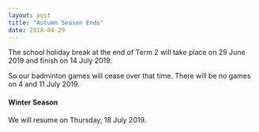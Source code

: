 ```yaml
---
layout: post
title: "Autumn Season Ends"
date: 2018-04-29
---
```


The school holiday break at the end of Term 2 will take place on 29 June 2019 and finish on 14 July 2019.

So our badminton games will cease over that time. There will be no games on 4 and 11 July 2019.

#### Winter Season

We will resume on Thursday, 18 July 2019.

